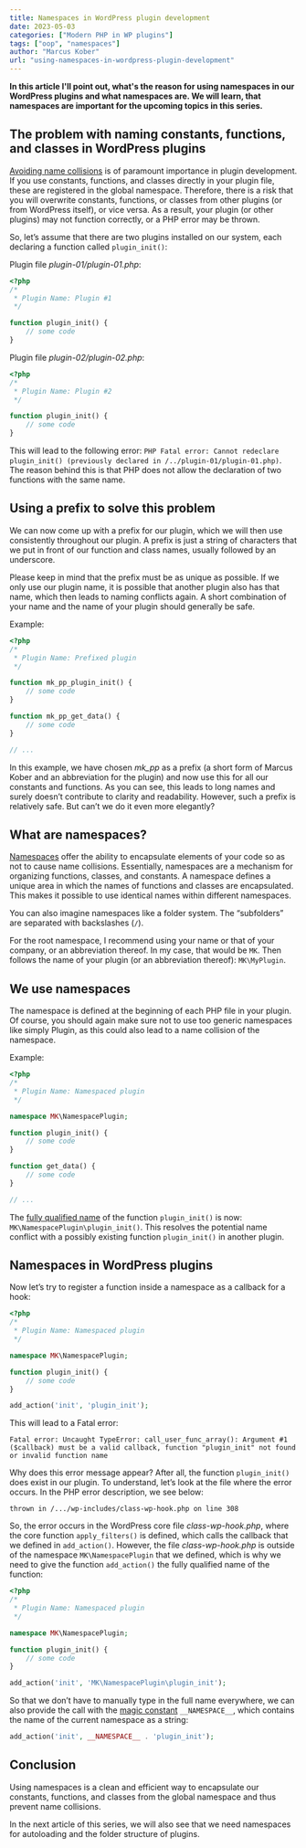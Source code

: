 ```yaml
---
title: Namespaces in WordPress plugin development
date: 2023-05-03
categories: ["Modern PHP in WP plugins"]
tags: ["oop", "namespaces"]
author: "Marcus Kober"
url: "using-namespaces-in-wordpress-plugin-development"
---
```

**In this article I'll point out, what's the reason for using namespaces in our WordPress plugins and what namespaces are. We will learn, that namespaces are important for the upcoming topics in this series.**

## The problem with naming constants, functions, and classes in WordPress plugins

[Avoiding name collisions](https://developer.wordpress.org/plugins/plugin-basics/best-practices/#avoid-naming-collisions) is of paramount importance in plugin development. If you use constants, functions, and classes directly in your plugin file, these are registered in the global namespace. Therefore, there is a risk that you will overwrite constants, functions, or classes from other plugins (or from WordPress itself), or vice versa. As a result, your plugin (or other plugins) may not function correctly, or a PHP error may be thrown.

So, let’s assume that there are two plugins installed on our system, each declaring a function called `plugin_init()`:

Plugin file *plugin-01/plugin-01.php*:

```php
<?php
/*
 * Plugin Name: Plugin #1
 */

function plugin_init() {
    // some code
}
```

Plugin file *plugin-02/plugin-02.php*:

```php
<?php
/*
 * Plugin Name: Plugin #2
 */

function plugin_init() {
    // some code
}
```

This will lead to the following error: `PHP Fatal error: Cannot redeclare plugin_init() (previously declared in /../plugin-01/plugin-01.php)`. The reason behind this is that PHP does not allow the declaration of two functions with the same name.

## Using a prefix to solve this problem

We can now come up with a prefix for our plugin, which we will then use consistently throughout our plugin. A prefix is just a string of characters that we put in front of our function and class names, usually followed by an underscore.

Please keep in mind that the prefix must be as unique as possible. If we only use our plugin name, it is possible that another plugin also has that name, which then leads to naming conflicts again. A short combination of your name and the name of your plugin should generally be safe.

Example:

```php
<?php
/*
 * Plugin Name: Prefixed plugin
 */

function mk_pp_plugin_init() {
    // some code
}

function mk_pp_get_data() {
    // some code
}

// ...
```

In this example, we have chosen *mk_pp* as a prefix (a short form of Marcus Kober and an abbreviation for the plugin) and now use this for all our constants and functions. As you can see, this leads to long names and surely doesn’t contribute to clarity and readability. However, such a prefix is relatively safe. But can’t we do it even more elegantly?

## What are namespaces?

[Namespaces](https://www.php.net/manual/en/language.namespaces.rationale.php) offer the ability to encapsulate elements of your code so as not to cause name collisions. Essentially, namespaces are a mechanism for organizing functions, classes, and constants. A namespace defines a unique area in which the names of functions and classes are encapsulated. This makes it possible to use identical names within different namespaces.

You can also imagine namespaces like a folder system. The “subfolders” are separated with backslashes (`/`).

For the root namespace, I recommend using your name or that of your company, or an abbreviation thereof. In my case, that would be `MK`. Then follows the name of your plugin (or an abbreviation thereof): `MK\MyPlugin`.

## We use namespaces

The namespace is defined at the beginning of each PHP file in your plugin. Of course, you should again make sure not to use too generic namespaces like simply Plugin, as this could also lead to a name collision of the namespace.

Example:

```php
<?php
/*
 * Plugin Name: Namespaced plugin
 */

namespace MK\NamespacePlugin;

function plugin_init() {
    // some code
}

function get_data() {
    // some code
}

// ...
```

The [fully qualified name](https://www.php.net/manual/en/language.namespaces.faq.php#language.namespaces.faq.full) of the function `plugin_init()` is now: `MK\NamespacePlugin\plugin_init()`. This resolves the potential name conflict with a possibly existing function `plugin_init()` in another plugin.

## Namespaces in WordPress plugins

Now let’s try to register a function inside a namespace as a callback for a hook:

```php
<?php
/*
 * Plugin Name: Namespaced plugin
 */

namespace MK\NamespacePlugin;

function plugin_init() {
    // some code
}

add_action('init', 'plugin_init');
```

This will lead to a Fatal error:

```
Fatal error: Uncaught TypeError: call_user_func_array(): Argument #1 ($callback) must be a valid callback, function "plugin_init" not found or invalid function name
```

Why does this error message appear? After all, the function `plugin_init()` does exist in our plugin. To understand, let’s look at the file where the error occurs. In the PHP error description, we see below:

```
thrown in /.../wp-includes/class-wp-hook.php on line 308
```

So, the error occurs in the WordPress core file *class-wp-hook.php*, where the core function `apply_filters()` is defined, which calls the callback that we defined in `add_action()`. However, the file *class-wp-hook.php* is outside of the namespace `MK\NamespacePlugin` that we defined, which is why we need to give the function `add_action()` the fully qualified name of the function:

```php
<?php
/*
 * Plugin Name: Namespaced plugin
 */

namespace MK\NamespacePlugin;

function plugin_init() {
    // some code
}

add_action('init', 'MK\NamespacePlugin\plugin_init');
```

So that we don’t have to manually type in the full name everywhere, we can also provide the call with the [magic constant](https://www.php.net/manual/en/language.namespaces.nsconstants.php) `__NAMESPACE__`, which contains the name of the current namespace as a string:

```php
add_action('init', __NAMESPACE__ . 'plugin_init');
```

## Conclusion

Using namespaces is a clean and efficient way to encapsulate our constants, functions, and classes from the global namespace and thus prevent name collisions.

In the next article of this series, we will also see that we need namespaces for autoloading and the folder structure of plugins.

